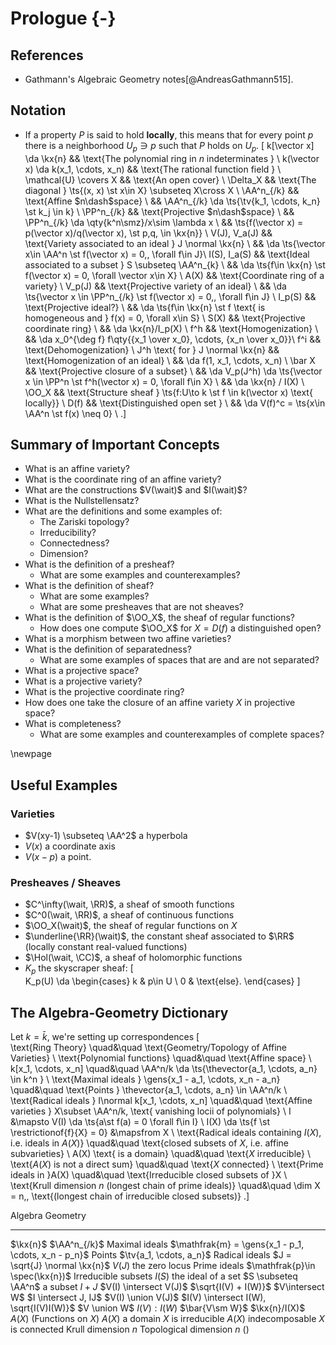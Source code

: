 # Prologue {-}

## References 

- Gathmann's Algebraic Geometry notes[@AndreasGathmann515].

## Notation

- If a property $P$ is said to hold **locally**, this means that for every point $p$ there is a neighborhood $U_p \ni p$ such that $P$ holds on $U_p$.
\[
k[\vector x] \da \kx{n} && \text{The polynomial ring in $n$ indeterminates } \\
k(\vector x) \da k(x_1, \cdots, x_n) && \text{The rational function field } \\
\mathcal{U} \covers X && \text{An open cover} \\
\Delta_X && \text{The diagonal } \ts{(x, x) \st x\in X} \subseteq X\cross X \\
\AA^n_{/k} && \text{Affine $n\dash$space} \\
&& \AA^n_{/k} \da \ts{\tv{k_1, \cdots, k_n} \st k_j \in k} \\
\PP^n_{/k} && \text{Projective $n\dash$space} \\ 
&& \PP^n_{/k} \da \qty{k^n\smz}/x\sim \lambda x \\
&& \ts{f(\vector x) = p(\vector x)/q(\vector x), \st p,q, \in \kx{n}} \\ 
V(J), V_a(J)                   && \text{Variety associated to an ideal } J \normal \kx{n} \\
&& \da \ts{\vector x\in \AA^n \st f(\vector x) = 0,\, \forall f\in J}\\
I(S), I_a(S)                   && \text{Ideal associated to a subset } S \subseteq \AA^n_{k} \\
&& \da \ts{f\in \kx{n} \st f(\vector x) = 0\, \forall \vector x\in X} \\
A(X) && \text{Coordinate ring of a variety} \\
V_p(J) && \text{Projective variety of an ideal} \\
&& \da \ts{\vector x \in \PP^n_{/k} \st f(\vector x) = 0,\, \forall f\in J} \\
I_p(S) && \text{Projective ideal?} \\ 
&& \da \ts{f\in \kx{n} \st f \text{ is homogeneous and } f(x) = 0\, \forall x\in S} \\
S(X) && \text{Projective coordinate ring} \\
&& \da \kx{n}/I_p(X) \\
f^h && \text{Homogenization} \\
 && \da x_0^{\deg f} f\qty{{x_1 \over x_0}, \cdots, {x_n \over x_0}}\\
f^i && \text{Dehomogenization} \\
J^h \text{ for } J \normal \kx{n} && \text{Homogenization of an ideal} \\
&& \da f(1, x_1, \cdots, x_n) \\
\bar X && \text{Projective closure of a subset} \\
&& \da V_p(J^h) \da \ts{\vector x \in \PP^n \st f^h(\vector x) = 0\, \forall f\in X} \\
&& \da \kx{n} / I(X)  \\
\OO_X && \text{Structure sheaf } \ts{f:U\to k \st f \in k(\vector x) \text{ locally}} \\
D(f) && \text{Distinguished open set } \\
&& \da V(f)^c = \ts{x\in \AA^n \st f(x) \neq 0} \\
.\]




## Summary of Important Concepts

- What is an affine variety?
- What is the coordinate ring of an affine variety?
- What are the constructions $V(\wait)$ and $I(\wait)$?
- What is the Nullstellensatz?
- What are the definitions and some examples of:
  - The Zariski topology?
  - Irreducibility?
  - Connectedness?
  - Dimension?
- What is the definition of a presheaf?
  - What are some examples and counterexamples?
- What is the definition of sheaf?
  - What are some examples?
  - What are some presheaves that are not sheaves?
- What is the definition of $\OO_X$, the sheaf of regular functions?
  - How does one compute $\OO_X$ for $X = D(f)$ a distinguished open?
- What is a morphism between two affine varieties?
- What is the definition of separatedness?
  - What are some examples of spaces that are and are not separated?
- What is a projective space?
- What is a projective variety?
- What is the projective coordinate ring?
- How does one take the closure of an affine variety $X$ in projective space?
- What is completeness?
  - What are some examples and counterexamples of complete spaces?



\newpage

## Useful Examples

### Varieties

- $V(xy-1) \subseteq \AA^2$ a hyperbola
- $V(x)$ a coordinate axis
- $V(x-p)$ a point.

### Presheaves / Sheaves

- $C^\infty(\wait, \RR)$, a sheaf of smooth functions
- $C^0(\wait, \RR)$, a sheaf of continuous functions
- $\OO_X(\wait)$, the sheaf of regular functions on $X$
- $\underline{\RR}(\wait)$, the constant sheaf associated to $\RR$ (locally constant real-valued functions)
- $\Hol(\wait, \CC)$, a sheaf of holomorphic functions
- $K_p$ the skyscraper sheaf:
\[  
K_p(U) \da 
\begin{cases}
k & p\in U \\
0 & \text{else}.
\end{cases}
\]



## The Algebra-Geometry Dictionary

Let $k=\bar k$, we're setting up correspondences
\[  
\text{Ring Theory} 
\quad&\quad 
\text{Geometry/Topology of Affine Varieties}
\\
\text{Polynomial functions} 
\quad&\quad 
\text{Affine space} 
\\
k[x_1, \cdots, x_n]
\quad&\quad 
\AA^n/k \da \ts{\thevector{a_1, \cdots, a_n} \in k^n } 
\\
\text{Maximal ideals } \gens{x_1 - a_1, \cdots, x_n - a_n} 
\quad&\quad 
\text{Points } \thevector{a_1, \cdots, a_n} \in \AA^n/k
\\
\text{Radical ideals } I\normal k[x_1, \cdots, x_n]
\quad&\quad 
\text{Affine varieties } X\subset  \AA^n/k, \text{ vanishing locii of polynomials} 
\\
I &\mapsto V(I) \da \ts{a\st f(a) = 0 \forall f\in I} \\
I(X) \da \ts{f \st \restrictionof{f}{X} = 0} &\mapsfrom X 
\\
\text{Radical ideals containing $I(X)$, i.e. ideals in $A(X)$} 
\quad&\quad 
\text{closed subsets of $X$, i.e. affine subvarieties}
\\
A(X) \text{ is a domain}
\quad&\quad 
\text{$X$ irreducible}
\\
\text{$A(X)$ is not a direct sum}
\quad&\quad 
\text{$X$ connected} 
\\
\text{Prime ideals in }A(X)
\quad&\quad 
\text{Irreducible closed subsets of }X
\\
\text{Krull dimension $n$ (longest chain of prime ideals)}
\quad&\quad 
\dim X = n,\, \text{(longest chain of irreducible closed subsets)}
.\]


Algebra                                       Geometry
-------                                       --------
$\kx{n}$                                      $\AA^n_{/k}$
Maximal ideals $\mathfrak{m} = \gens{x_1 - p_1, \cdots, x_n - p_n}$     Points $\tv{a_1, \cdots, a_n}$
Radical ideals $J = \sqrt{J} \normal \kx{n}$  $V(J)$ the zero locus
Prime ideals $\mathfrak{p}\in \spec(\kx{n})$  Irreducible subsets
$I(S)$ the ideal of a set                     $S \subseteq \AA^n$ a subset
$I + J$                                       $V(I) \intersect V(J)$
$\sqrt{I(V) + I(W)}$                          $V\intersect W$
$I \intersect J, IJ$                          $V(I) \union V(J)$
$I(V) \intersect I(W), \sqrt{I(V)I(W)}$       $V \union W$
$I(V) : I(W)$                                 $\bar{V\sm W}$
$\kx{n}/I(X)$                                 $A(X)$ (Functions on $X$)
$A(X)$ a domain                               $X$ is irreducible
$A(X)$ indecomposable                         $X$ is connected
Krull dimension $n$                           Topological dimension $n$ ()


